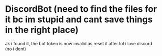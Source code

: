 # DiscordBot (need to find the files for it bc im stupid and cant save things in the right place)
Jk i found it, the bot token is now invalid as reset it after lol i love discord (no i dont)
